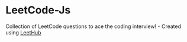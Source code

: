 # LeetCode-Js
Collection of LeetCode questions to ace the coding interview! - Created using [LeetHub](https://github.com/QasimWani/LeetHub)
